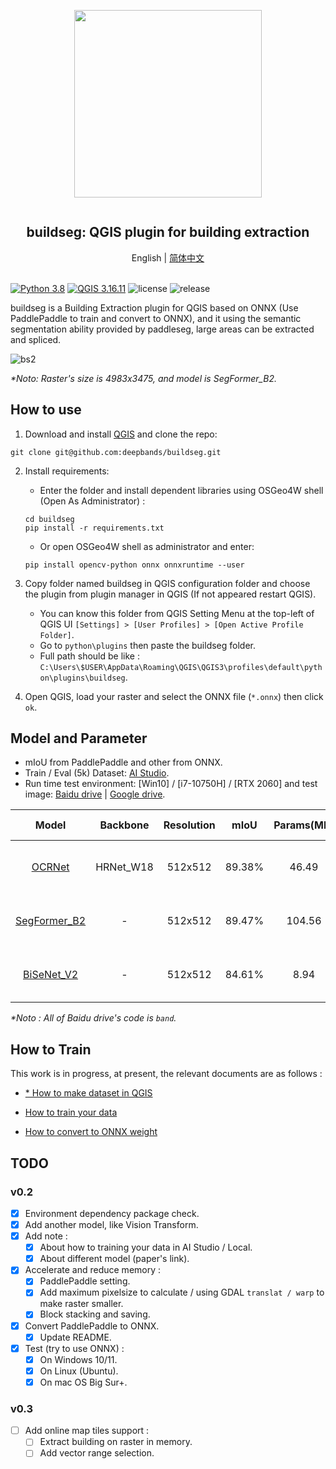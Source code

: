 <div align="center">
    <article style="display: flex; flex-direction: column; align-items: center; justify-content: center;">
        <p align="center"><img width="300" src="./docs/img/logo.png" /></p>
        <h1 style="width: 100%; text-align: center;">buildseg: QGIS plugin for building extraction</h1>
    </article>
    English | <a href="./docs/README_CN.md">简体中文</a>
</div>
<br/>

[![Python 3.8](https://img.shields.io/badge/python-3.8-yellow.svg)](https://www.python.org/downloads/release/python-380/) [![QGIS 3.16.11](https://img.shields.io/badge/qgis-3.16.11+-green.svg)](https://www.qgis.org/) ![license](https://img.shields.io/github/license/deepbands/buildseg) ![release](https://img.shields.io/badge/release-v0.2-red.svg)

buildseg is a Building Extraction plugin for QGIS based on ONNX (Use PaddlePaddle to train and convert to ONNX), and it using the semantic segmentation ability provided by paddleseg, large areas can be extracted and spliced.

![bs2](https://user-images.githubusercontent.com/71769312/152922974-e24566bc-cdfd-4580-b482-0717e7d1892d.gif)

*\*Noto: Raster's size is 4983x3475, and model is SegFormer_B2.*

## How to use

1. Download and install [QGIS](https://www.qgis.org/en/site/) and clone the repo:
``` git
git clone git@github.com:deepbands/buildseg.git
```

2. Install requirements:
   - Enter the folder and install dependent libraries using OSGeo4W shell (Open As Administrator) :
   ``` shell
   cd buildseg
   pip install -r requirements.txt
   ```
   - Or open OSGeo4W shell as administrator and enter:
    ``` shell
    pip install opencv-python onnx onnxruntime --user
    ```

3. Copy folder named buildseg in QGIS configuration folder and choose the plugin from plugin manager in QGIS (If not appeared restart QGIS).
   - You can know this folder from QGIS Setting Menu at the top-left of QGIS UI `[Settings] > [User Profiles] > [Open Active Profile Folder]`.
   - Go to `python\plugins` then paste the buildseg folder.
   - Full path should be like : `C:\Users\$USER\AppData\Roaming\QGIS\QGIS3\profiles\default\python\plugins\buildseg`.

4. Open QGIS, load your raster and select the ONNX file (`*.onnx`) then click `ok`. 

## Model and Parameter

- mIoU from PaddlePaddle and other from ONNX.
- Train / Eval (5k) Dataset: [AI Studio](https://aistudio.baidu.com/aistudio/datasetdetail/102929).
- Run time test environment: [Win10] / [i7-10750H] / [RTX 2060] and test image: [Baidu drive](https://pan.baidu.com/s/14novqjR7gEXVCLwZkxqepw) | [Google drive](https://drive.google.com/file/d/1aySfvIzAnQDkVKUkFmyNq8O7p2S3IhUl/view?usp=sharing).

|                        Model                         | Backbone  | Resolution |  mIoU  | Params(MB) | Running Time(s) |                        Static Weight                         |
| :--------------------------------------------------: | :-------: | :--------: | :----: | :--------: | :-------------: | :----------------------------------------------------------: |
|    [OCRNet](https://arxiv.org/pdf/1909.11065.pdf)    | HRNet_W18 |  512x512   | 89.38% |   46.49    |     39.090      | [Baidu drive](https://pan.baidu.com/s/1ZOy4HpC2TPWIGSGU0DX2UQ) \| [Google drive]() |
| [SegFormer_B2](https://arxiv.org/pdf/2112.08275.pdf) |     -     |  512x512   | 89.47% |   104.56   |     59.498      | [Baidu drive](https://pan.baidu.com/s/1knnge-bRkXIhzS-RRTJ8lQ) \| [Google drive]() |
|  [BiSeNet_V2](https://arxiv.org/pdf/2004.02147.pdf)  |     -     |  512x512   | 84.61% |    8.94    |      7.004      | [Baidu drive](https://pan.baidu.com/s/1pDBLc7MoLaBERKe2I536sA) \| [Google drive]() |

*\*Noto : All of Baidu drive's code is `band`.*

## How to Train

This work is in progress, at present, the relevant documents are as follows :

- [\* How to make dataset in QGIS](https://github.com/deepbands/deep-learning-datasets-maker)

- [How to train your data](./docs/train/train.md)
- [How to convert to ONNX weight](./docs/train/to_onnx.md)

## TODO

### v0.2

- [x] Environment dependency package check.
- [x] Add another model, like Vision Transform.
- [x] Add note :
    - [x] About how to training your data in AI Studio / Local.
    - [x] About different model (paper's link).
- [x] Accelerate and reduce memory :
    - [x] PaddlePaddle setting.
    - [x] Add maximum pixelsize to calculate / using GDAL `translat / warp` to make raster smaller.
    - [x] Block stacking and saving.
- [x] Convert PaddlePaddle to ONNX.
    - [x] Update README.
- [x] Test (try to use ONNX) :
  - [x] On Windows 10/11.
  - [x] On Linux (Ubuntu).
  - [x] On mac OS Big Sur+.

### v0.3

- [ ] Add online map tiles support :
	- [ ] Extract building on raster in memory.
	- [ ] Add vector range selection.
